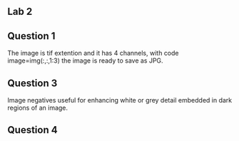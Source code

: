 ## Lab 2


## Question 1

The image is tif extention and it has 4 channels, with code image=img(:,:,1:3) the image is ready to save as JPG. 

## Question 3 

Image negatives useful for enhancing white or grey detail embedded in dark regions of an image.

## Question 4 




